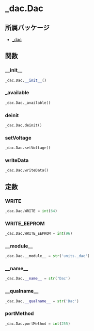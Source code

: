 # _dac.Dac

## 所属パッケージ
- [_dac](../../module/_dac)

## 関数

### \_\_init\_\_
```python
_dac.Dac.__init__()
```

### \_available
```python
_dac.Dac._available()
```

### deinit
```python
_dac.Dac.deinit()
```

### setVoltage
```python
_dac.Dac.setVoltage()
```

### writeData
```python
_dac.Dac.writeData()
```

## 定数

### WRITE
```python
_dac.Dac.WRITE = int(64)
```

### WRITE\_EEPROM
```python
_dac.Dac.WRITE_EEPROM = int(96)
```

### \_\_module\_\_
```python
_dac.Dac.__module__ = str('units._dac')
```

### \_\_name\_\_
```python
_dac.Dac.__name__ = str('Dac')
```

### \_\_qualname\_\_
```python
_dac.Dac.__qualname__ = str('Dac')
```

### portMethod
```python
_dac.Dac.portMethod = int(255)
```
